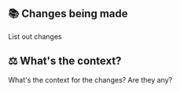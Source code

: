 ## 📚 Changes being made

List out changes

## ⚖️ What's the context?

What's the context for the changes? Are they any?
